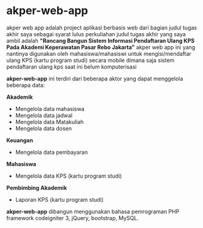 # akper-web-app

akper web app adalah project aplikasi berbasis web dari bagian judul tugas akhir saya sebagai syarat lulus perkuliahan
judul tugas akhir yang saya ambil adalah <b>"Rancang Bangun Sistem Informasi Pendaftaran Ulang KPS Pada Akademi Keperawatan Pasar Rebo Jakarta"</b>
akper web app ini yang nantinya digunakan oleh mahasiswa/mahasiswi untuk mengisi/mendaftar ulang KPS (kartu program studi) secara mobile dimana saja
sistem pendaftaran ulang kps saat ini belum komputerisasi

<b>akper-web-app</b> ini terdiri dari beberapa aktor yang dapat menggelola beberapa data:

<b>Akademik</b>
* Mengelola data mahasiswa
* Mengelola data jadwal
* Mengelola data Matakuliah
* Mengelola data dosen

<b>Keuangan</b>
* Mengelola data pembayaran

<b>Mahasiswa</b>
* Mengelola data KPS (kartu program studi)

<b>Pembimbing Akademik</b>
* Laporan KPS (kartu program studi)

<b>akper-web-app</b> dibangun menggunakan bahasa pemrograman PHP framework codeigniter 3, jQuery, bootstrap, MySQL.
